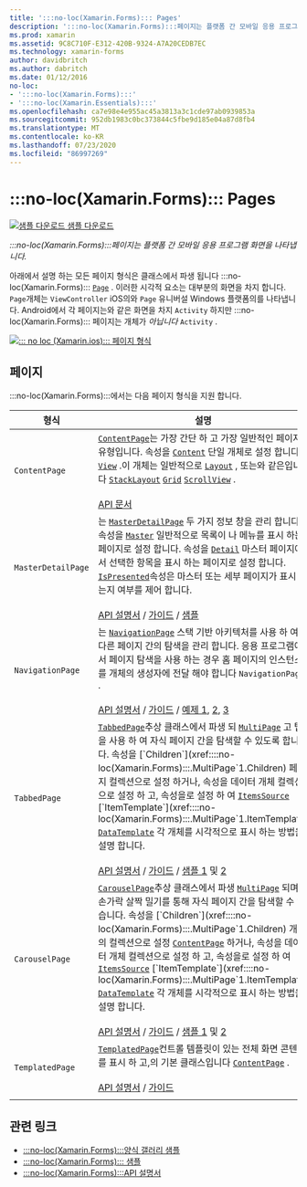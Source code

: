 ```yaml
---
title: ':::no-loc(Xamarin.Forms)::: Pages'
description: ':::no-loc(Xamarin.Forms):::페이지는 플랫폼 간 모바일 응용 프로그램 화면을 나타냅니다. 이 문서에서는에 포함 된 페이지를 나열 합니다 :::no-loc(Xamarin.Forms)::: .'
ms.prod: xamarin
ms.assetid: 9C8C710F-E312-420B-9324-A7A20CEDB7EC
ms.technology: xamarin-forms
author: davidbritch
ms.author: dabritch
ms.date: 01/12/2016
no-loc:
- ':::no-loc(Xamarin.Forms):::'
- ':::no-loc(Xamarin.Essentials):::'
ms.openlocfilehash: ca7e98e4e955ac45a3813a3c1cde97ab0939853a
ms.sourcegitcommit: 952db1983c0bc373844c5fbe9d185e04a87d8fb4
ms.translationtype: MT
ms.contentlocale: ko-KR
ms.lasthandoff: 07/23/2020
ms.locfileid: "86997269"
---
```

# <a name="no-locxamarinforms-pages"></a>:::no-loc(Xamarin.Forms)::: Pages

[![샘플 다운로드](~/media/shared/download.png) 샘플 다운로드](https://docs.microsoft.com/samples/xamarin/xamarin-forms-samples/formsgallery/)

_:::no-loc(Xamarin.Forms):::페이지는 플랫폼 간 모바일 응용 프로그램 화면을 나타냅니다._

아래에서 설명 하는 모든 페이지 형식은 클래스에서 파생 됩니다 :::no-loc(Xamarin.Forms)::: [`Page`](xref::::no-loc(Xamarin.Forms):::.Page) . 이러한 시각적 요소는 대부분의 화면을 차지 합니다. `Page`개체는 `ViewController` iOS의와 `Page` 유니버설 Windows 플랫폼의를 나타냅니다. Android에서 각 페이지는와 같은 화면을 차지 `Activity` 하지만 :::no-loc(Xamarin.Forms)::: 페이지는 개체가 *아닙니다* `Activity` .

[![::: no loc (Xamarin.ios)::: 페이지 형식](pages-images/pages-sml.png)](pages-images/pages.png#lightbox "::: no loc (Xamarin.ios)::: 페이지 형식")

## <a name="pages"></a>페이지

:::no-loc(Xamarin.Forms):::에서는 다음 페이지 형식을 지원 합니다.

| 형식 | 설명 | 모양 |
| --- | --- | --- |
| `ContentPage` | [`ContentPage`](xref::::no-loc(Xamarin.Forms):::.ContentPage)는 가장 간단 하 고 가장 일반적인 페이지 유형입니다. 속성을 [`Content`](xref::::no-loc(Xamarin.Forms):::.ContentPage.Content) 단일 개체로 설정 합니다 [`View`](views.md) .이 개체는 일반적으로 [`Layout`](layouts.md) , 또는와 같은입니다 [`StackLayout`](xref::::no-loc(Xamarin.Forms):::.StackLayout) [`Grid`](xref::::no-loc(Xamarin.Forms):::.Grid) [`ScrollView`](xref::::no-loc(Xamarin.Forms):::.ScrollView) .<br /><br />[API 문서](xref::::no-loc(Xamarin.Forms):::.ContentPage) | [![ContentPage 예제](pages-images/ContentPage.png "ContentPage 예제")](pages-images/ContentPage-Large.png#lightbox "ContentPage 예제")<br />[이 페이지](https://github.com/xamarin/xamarin-forms-samples/blob/master/FormsGallery/FormsGallery/FormsGallery/CodeExamples/ContentPageDemoPage.cs)  /  에 대 한 c # 코드 [XAML 페이지](https://github.com/xamarin/xamarin-forms-samples/blob/master/FormsGallery/FormsGallery/FormsGallery/XamlExamples/ContentPageDemoPage.xaml) |
| `MasterDetailPage` | 는 [`MasterDetailPage`](xref::::no-loc(Xamarin.Forms):::.MasterDetailPage) 두 가지 정보 창을 관리 합니다. 속성을 [`Master`](xref::::no-loc(Xamarin.Forms):::.MasterDetailPage.Master) 일반적으로 목록이 나 메뉴를 표시 하는 페이지로 설정 합니다. 속성을 [`Detail`](xref::::no-loc(Xamarin.Forms):::.MasterDetailPage.Detail) 마스터 페이지에서 선택한 항목을 표시 하는 페이지로 설정 합니다. [`IsPresented`](xref::::no-loc(Xamarin.Forms):::.MasterDetailPage.IsPresented)속성은 마스터 또는 세부 페이지가 표시 되는지 여부를 제어 합니다.<br /><br />[API 설명서](xref::::no-loc(Xamarin.Forms):::.MasterDetailPage)  /  [가이드](~/xamarin-forms/app-fundamentals/navigation/master-detail-page.md)  /  [샘플](https://docs.microsoft.com/samples/xamarin/xamarin-forms-samples/navigation-masterdetailpage) | [![MasterDetailPage 예제](pages-images/MasterDetailPage.png "MasterDetailPage 예제")](pages-images/MasterDetailPage-Large.png#lightbox "MasterDetailPage 예제")<br />[이 페이지](https://github.com/xamarin/xamarin-forms-samples/blob/master/FormsGallery/FormsGallery/FormsGallery/CodeExamples/MasterDetailPageDemoPage.cs)  /  에 대 한 c # 코드 [코드 숨김이](https://github.com/xamarin/xamarin-forms-samples/blob/master/FormsGallery/FormsGallery/FormsGallery/XamlExamples/MasterDetailPageDemoPage.xaml.cs) 포함 된 [XAML 페이지](https://github.com/xamarin/xamarin-forms-samples/blob/master/FormsGallery/FormsGallery/FormsGallery/XamlExamples/MasterDetailPageDemoPage.xaml) |
| `NavigationPage` | 는 [`NavigationPage`](xref::::no-loc(Xamarin.Forms):::.NavigationPage) 스택 기반 아키텍처를 사용 하 여 다른 페이지 간의 탐색을 관리 합니다. 응용 프로그램에서 페이지 탐색을 사용 하는 경우 홈 페이지의 인스턴스를 개체의 생성자에 전달 해야 합니다 `NavigationPage` .<br /><br />[API 설명서](xref::::no-loc(Xamarin.Forms):::.NavigationPage)  /  [가이드](~/xamarin-forms/app-fundamentals/navigation/hierarchical.md)  /  [예제 1](https://docs.microsoft.com/samples/xamarin/xamarin-forms-samples/navigation-hierarchical), [2](https://docs.microsoft.com/samples/xamarin/xamarin-forms-samples/navigation-passingdata), [3](https://docs.microsoft.com/samples/xamarin/xamarin-forms-samples/navigation-loginflow)  | [![NavigationPage 예제](pages-images/NavigationPage.png "NavigationPage 예제")](pages-images/NavigationPage-Large.png#lightbox "NavigationPage 예제")<br />[이 페이지](https://github.com/xamarin/xamarin-forms-samples/blob/master/FormsGallery/FormsGallery/FormsGallery/CodeExamples/NavigationPageDemoPage.cs)  /  에 대 한 c # 코드 [코드 = 숨김으로](https://github.com/xamarin/xamarin-forms-samples/blob/master/FormsGallery/FormsGallery/FormsGallery/XamlExamples/NavigationPageDemoPage.xaml.cs) [XAML 페이지](https://github.com/xamarin/xamarin-forms-samples/blob/master/FormsGallery/FormsGallery/FormsGallery/XamlExamples/NavigationPageDemoPage.xaml) |
| `TabbedPage` | [`TabbedPage`](xref::::no-loc(Xamarin.Forms):::.TabbedPage)추상 클래스에서 파생 되 [`MultiPage`](xref::::no-loc(Xamarin.Forms):::.MultiPage`1) 고 탭을 사용 하 여 자식 페이지 간을 탐색할 수 있도록 합니다. 속성을 [`Children`](xref::::no-loc(Xamarin.Forms):::.MultiPage`1.Children) 페이지 컬렉션으로 설정 하거나, 속성을 데이터 개체 컬렉션으로 설정 하 고, 속성을로 설정 하 여 [`ItemsSource`](xref::::no-loc(Xamarin.Forms):::.MultiPage`1.ItemsSource) [`ItemTemplate`](xref::::no-loc(Xamarin.Forms):::.MultiPage`1.ItemTemplate) [`DataTemplate`](xref::::no-loc(Xamarin.Forms):::.DataTemplate) 각 개체를 시각적으로 표시 하는 방법을 설명 합니다.<br /><br />[API 설명서](xref::::no-loc(Xamarin.Forms):::.TabbedPage)  /  [가이드](~/xamarin-forms/app-fundamentals/navigation/tabbed-page.md)  /  [샘플 1](https://docs.microsoft.com/samples/xamarin/xamarin-forms-samples/navigation-tabbedpage) 및 [2](https://docs.microsoft.com/samples/xamarin/xamarin-forms-samples/navigation-tabbedpagewithnavigationpage) | [![TabbedPage 예제](pages-images/TabbedPage.png "TabbedPage 예제")](pages-images/TabbedPage-Large.png#lightbox "TabbedPage 예제")<br />[이 페이지](https://github.com/xamarin/xamarin-forms-samples/blob/master/FormsGallery/FormsGallery/FormsGallery/CodeExamples/TabbedPageDemoPage.cs)  /  에 대 한 c # 코드 [XAML 페이지](https://github.com/xamarin/xamarin-forms-samples/blob/master/FormsGallery/FormsGallery/FormsGallery/XamlExamples/TabbedPageDemoPage.xaml) |
| `CarouselPage` | [`CarouselPage`](xref::::no-loc(Xamarin.Forms):::.CarouselPage)추상 클래스에서 파생 [`MultiPage`](xref::::no-loc(Xamarin.Forms):::.MultiPage`1) 되며 손가락 살짝 밀기를 통해 자식 페이지 간을 탐색할 수 있습니다. 속성을 [`Children`](xref::::no-loc(Xamarin.Forms):::.MultiPage`1.Children) 개체의 컬렉션으로 설정 [`ContentPage`](xref::::no-loc(Xamarin.Forms):::.ContentPage) 하거나, 속성을 데이터 개체 컬렉션으로 설정 하 고, 속성을로 설정 하 여 [`ItemsSource`](xref::::no-loc(Xamarin.Forms):::.MultiPage`1.ItemsSource) [`ItemTemplate`](xref::::no-loc(Xamarin.Forms):::.MultiPage`1.ItemTemplate) [`DataTemplate`](xref::::no-loc(Xamarin.Forms):::.DataTemplate) 각 개체를 시각적으로 표시 하는 방법을 설명 합니다.<br /><br />[API 설명서](xref::::no-loc(Xamarin.Forms):::.CarouselPage)  /  [가이드](~/xamarin-forms/app-fundamentals/navigation/carousel-page.md)  /  [샘플 1](https://docs.microsoft.com/samples/xamarin/xamarin-forms-samples/navigation-carouselpage) 및 [2](https://docs.microsoft.com/samples/xamarin/xamarin-forms-samples/navigation-carouselpagetemplate) | [![CarouselPage 예제](pages-images/CarouselPage.png "CarouselPage 예제")](pages-images/CarouselPage-Large.png#lightbox "CarouselPage 예제")<br />[이 페이지](https://github.com/xamarin/xamarin-forms-samples/blob/master/FormsGallery/FormsGallery/FormsGallery/CodeExamples/CarouselPageDemoPage.cs)  /  에 대 한 c # 코드 [XAML 페이지](https://github.com/xamarin/xamarin-forms-samples/blob/master/FormsGallery/FormsGallery/FormsGallery/XamlExamples/CarouselPageDemoPage.xaml) |
| `TemplatedPage` | [`TemplatedPage`](xref::::no-loc(Xamarin.Forms):::.TemplatedPage)컨트롤 템플릿이 있는 전체 화면 콘텐츠를 표시 하 고,의 기본 클래스입니다 [`ContentPage`](xref::::no-loc(Xamarin.Forms):::.ContentPage) .<br /><br />[API 설명서](xref::::no-loc(Xamarin.Forms):::.TemplatedPage)  /  [가이드](~/xamarin-forms/app-fundamentals/templates/control-template.md) | [![TemplatedPage 예제](pages-images/TemplatedPage.png "TemplatedPage 예제")](pages-images/TemplatedPage.png "TemplatedPage 예제") |
|     |     |     |

## <a name="related-links"></a>관련 링크

- [:::no-loc(Xamarin.Forms):::양식 갤러리 샘플](https://docs.microsoft.com/samples/xamarin/xamarin-forms-samples/formsgallery)
- [:::no-loc(Xamarin.Forms)::: 샘플](https://docs.microsoft.com/samples/browse/?products=xamarin&term=:::no-loc(Xamarin.Forms):::)
- [:::no-loc(Xamarin.Forms):::API 설명서](https://docs.microsoft.com/dotnet/api/xamarin.forms?view=xamarin-forms)
